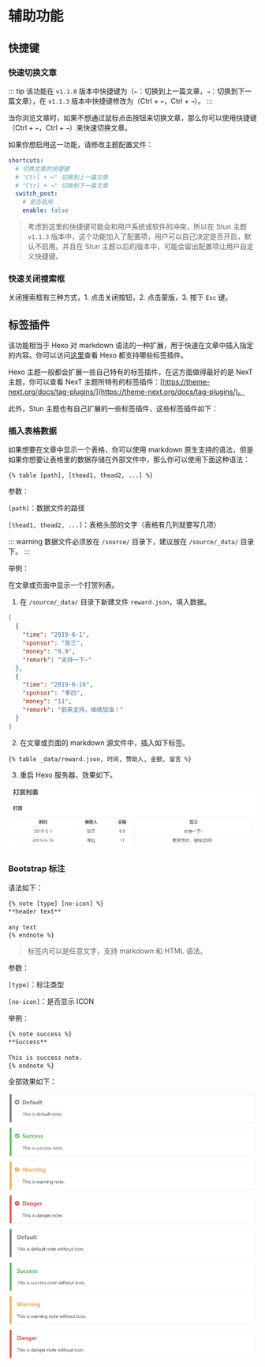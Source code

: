# 辅助功能

## 快捷键

### 快速切换文章 <Badge text="beta" type="warn"/> <Badge text="v1.1.3"/>

::: tip
该功能在 `v1.1.0` 版本中快捷键为（`←`：切换到上一篇文章，`→`：切换到下一篇文章），在 `v1.1.3` 版本中快捷键修改为（Ctrl + `←`，Ctrl + `→`）。
:::

当你浏览文章时，如果不想通过鼠标点击按钮来切换文章，那么你可以使用快捷键（Ctrl + `←`，Ctrl + `→`）来快速切换文章。

如果你想启用这一功能，请修改主题配置文件：

``` yaml
shortcuts:
  # 切换文章的快捷键
  # "Ctrl + ←" 切换到上一篇文章
  # "Ctrl + →" 切换到下一篇文章
  switch_post:
    # 是否启用
    enable: false
```

> 考虑到这里的快捷键可能会和用户系统或软件的冲突，所以在 Stun 主题 `v1.1.3` 版本中，这个功能加入了配置项，用户可以自己决定是否开启，默认不启用。并且在 Stun 主题以后的版本中，可能会留出配置项让用户自定义快捷键。

### 快速关闭搜索框 <Badge text="stable"/> <Badge text="v1.0.3"/>

关闭搜索框有三种方式，1. 点击关闭按钮，2. 点击蒙版，3. 按下 `Esc` 键。

## 标签插件

该功能相当于 Hexo 对 markdown 语法的一种扩展，用于快速在文章中插入指定的内容。你可以访问[这里](https://hexo.io/zh-cn/docs/tag-plugins)查看 Hexo 都支持哪些标签插件。

Hexo 主题一般都会扩展一些自己特有的标签插件，在这方面做得最好的是 NexT 主题，你可以查看 NexT 主题所特有的标签插件：[https://theme-next.org/docs/tag-plugins/](https://theme-next.org/docs/tag-plugins/)。

此外，Stun 主题也有自己扩展的一些标签插件，这些标签插件如下：

### 插入表格数据 <Badge text="stable"/> <Badge text="v1.2.0"/>

如果想要在文章中显示一个表格，你可以使用 markdown 原生支持的语法，但是如果你想要让表格里的数据存储在外部文件中，那么你可以使用下面这种语法：

```
{% table [path], [thead1, thead2, ...] %}
```

参数：

`[path]`：数据文件的路径

`[thead1, thead2, ...]`：表格头部的文字（表格有几列就要写几项）

::: warning
数据文件必须放在 `/source/` 目录下，建议放在 `/source/_data/` 目录下。
:::

举例：

在文章或页面中显示一个打赏列表。

1. 在 `/source/_data/` 目录下新建文件 `reward.json`，填入数据。

``` json
[
  {
    "time": "2019-6-1",
    "sponsor": "张三",
    "money": "9.9",
    "remark": "支持一下~"
  },
  {
    "time": "2019-6-16",
    "sponsor": "李四",
    "money": "11",
    "remark": "前来支持，继续加油！"
  }
]
```

2. 在文章或页面的 markdown 源文件中，插入如下标签。

```
{% table _data/reward.json, 时间, 赞助人, 金额, 留言 %}
```

3. 重启 Hexo 服务器，效果如下。

![](https://raw.githubusercontent.com/liuyib/picBed/master/hexo-theme-stun/doc/20190802171506.png)

### Bootstrap 标注 <Badge text="stable"/> <Badge text="v1.2.0"/>

语法如下：

```
{% note [type] [no-icon] %}
**header text**

any text
{% endnote %}
```

> 标签内可以是任意文字，支持 markdown 和 HTML 语法。

参数：

`[type]`：标注类型

`[no-icon]`：是否显示 ICON

举例：

```
{% note success %}
**Success**

This is success note.
{% endnote %}
```

全部效果如下：

![](https://raw.githubusercontent.com/liuyib/picBed/master/hexo-theme-stun/doc/20190802221712.png)
